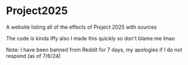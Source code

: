 # Project2025
A website listing all of the effects of Project 2025 with sources

The code is kinda iffy also I made this quickly so don't blame me lmao

Note: I have been banned from Reddit for 7 days, my apologies if I do not respond (as of 7/6/24)
